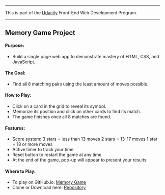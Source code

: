 ---
This is part of the [Udacity](https://www.udacity.com/course/front-end-web-developer-nanodegree--nd001) Front-End Web Development Program.


----------

<h2>Memory Game Project
<h4>Purpose:</h4>

 - Build a single page web app to demonstrate mastery of HTML, CSS, and JavaScript.


<h4>The Goal:</h4>

 - Find all 8 matching pairs using the least amount of moves possible.
   

<h4>How to Play:</h4>

 - Click on a card in the grid to reveal its symbol.
 - Memorize its position and click on other cards to find its match.
 - The game finishes once all 8 matches are found.

<h4>Features:</h4>

 - Score system: 3 stars = less than 13 moves 2 stars = 13-17 moves 1 star = 18 or more moves
 - Active timer to track your time
 - Reset button to restart the game at any time 
 - At the end of the game, pop-up will appear to present your results
 
 <h4>Where to Play:</h4>
 
 - To play on GitHub.io: [Memory Game](https://gabe-ng.github.io/fend-memorygame/)
 - Clone or Download here: [Repository](https://github.com/gabe-ng/fend-memorygame)
